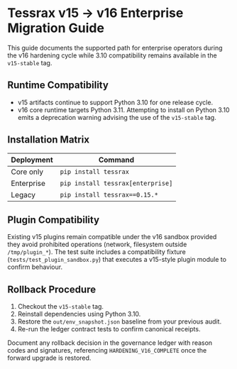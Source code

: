 # Tessrax v15 → v16 Enterprise Migration Guide

This guide documents the supported path for enterprise operators during the v16
hardening cycle while 3.10 compatibility remains available in the `v15-stable`
tag.

## Runtime Compatibility

- v15 artifacts continue to support Python 3.10 for one release cycle.
- v16 core runtime targets Python 3.11.  Attempting to install on Python 3.10
  emits a deprecation warning advising the use of the `v15-stable` tag.

## Installation Matrix

| Deployment | Command |
|------------|---------|
| Core only  | `pip install tessrax` |
| Enterprise | `pip install tessrax[enterprise]` |
| Legacy     | `pip install tessrax==0.15.*` |

## Plugin Compatibility

Existing v15 plugins remain compatible under the v16 sandbox provided they avoid
prohibited operations (network, filesystem outside `/tmp/plugin_*`).  The test
suite includes a compatibility fixture (`tests/test_plugin_sandbox.py`)
that executes a v15-style plugin module to confirm behaviour.

## Rollback Procedure

1. Checkout the `v15-stable` tag.
2. Reinstall dependencies using Python 3.10.
3. Restore the `out/env_snapshot.json` baseline from your previous audit.
4. Re-run the ledger contract tests to confirm canonical receipts.

Document any rollback decision in the governance ledger with reason codes and
signatures, referencing `HARDENING_V16_COMPLETE` once the forward upgrade is
restored.
